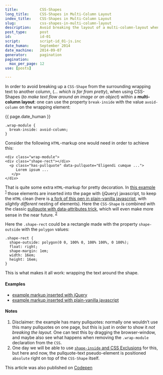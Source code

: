```yaml
---
title:          CSS-Shapes
long_title:     CSS-Shapes in Multi-Column Layout
index_title:    CSS-Shapes in Multi-Column Layout
slug:           css-shapes-in-multi-column-layout
description:    Avoid breaking the layout of a multi-column-layout when using CSS-Shapes
post_type:      post
id:             id-01
script:         script-id_01-js.inc
date_human:     September 2014
date_machine:   2014-09-07
generator:      pagination
pagination:
  max_per_page: 12
use: [posts]

---
```


<span class="dropcap">I</span>n order to avoid breaking up a `CSS-Shape` from the surrounding wrapping text to another column, (_... which is far from pretty_), when using CSS-Shapes (_to make text flow around an image or an object_) within a <strong>multi-column layout</strong>: one can use the property `break-inside` with the value `avoid-column` on the wrapping element:
<p class="publication-list__item__meta"><time datetime="{{ page.date_machine }}">{{ page.date_human }}</time></p>

```language-css
.wrap-module {
  break-inside: avoid-column;
}
```

Consider the following `HTML`-markup one would need in order to achieve this:

```language-markup
<div class="wrap-module">
<div class="shape-rect"></div>
  <p class="has-pullquote" data-pullquote="Eligendi cumque ...">
     Lorem ipsum ...
   </p>
</div>
```

That is quite some extra `HTML`-markup for pretty decoration. In [this example](http://codepen.io/atelierbram/pen/Iujdi) <sup><a href="#note-1" class="sup-link" id="supLink1">1</a></sup> those elements are inserted into the page with (jQuery) javascript, to keep the `HTML` clean (here is [a fork of this pen in plain-vanilla javascript](http://codepen.io/atelierbram/pen/aoKus/), with _slightly different_ nesting of elements). Here the `CSS-Shape` is combined with the classic [pullquote with data-attributes trick](http://codepen.io/aarongustafson/pen/zxKdh), which will even make more sense in the near future. <sup><a href="#note-2" class="sup-link" id="supLink2">2</a></sup>

Here the `.shape-rect` could be a rectangle made with the property `shape-outside` with the `polygon` values:

```language-css
.shape-rect {
  shape-outside: polygon(0 0, 100% 0, 100% 100%, 0 100%);
  float: right;
  shape-margin: 1em;
  width: 16em;
  height: 16em;
}
```

This is what makes it all work: wrapping the text around the shape.

#### Examples
- [example markup inserted with jQuery](http://codepen.io/atelierbram/pen/Iujdi)
- [example markup inserted with plain-vanilla javascript](http://codepen.io/atelierbram/pen/aoKus/)

#### Notes
1. <span id="note-1">Disclaimer: the example has many pullquotes: normally one wouldn’t use this many pullquotes on one page, but this is just in order to show it _not breaking the layout_. One can test this by dragging the browser-window, and maybe also see what happens when removing the `.wrap-module` declaration from the `CSS`.</span>
1. <span id="note-2">One day we will be able to use [`shape-inside` and CSS Exclusions](http://alistapart.com/article/css-shapes-101#section8) for this, but here and now, the pullquote-text pseudo-element is positioned `absolute` right on top of the `CSS-Shape` itself.</span>

<span class="note">This article was also published on [Codepen](http://codepen.io/atelierbram/post/css-shapes-in-multi-column-layout)</span>
